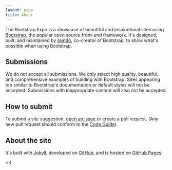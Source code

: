 ```yaml
---
layout: page
title: About
---
```


The Bootstrap Expo is a showcase of beautiful and inspirational sites using [Bootstrap](https://getbootstrap.com/), the popular open source front-end framework. It's designed, built, and maintained by [@mdo](https://twitter.com/mdo), co-creator of Bootstrap, to show what's possible when using Bootstrap.


## Submissions

We do not accept all submissions. We only select high quality, beautiful, and comprehensive examples of building with Bootstrap. Sites appearing too similar to Bootstrap's documentation or default styles will not be accepted. Submissions with inappropriate content will also not be accepted.

## How to submit

To submit a site suggestion, [open an issue](https://github.com/twbs/bootstrap-expo/issues/new) or create a pull request. (Any new pull request should conform to the [Code Guide](https://github.com/mdo/code-guide)).

## About the site

It's built with [Jekyll](https://jekyllrb.com/), developed on [GitHub](https://github.com/twbs/bootstrap-expo), and is hosted on [GitHub Pages](https://pages.github.com).

<3
